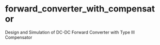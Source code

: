 # forward_converter_with_compensator
Design and Simulation of DC-DC  Forward Converter with Type Ⅲ  Compensator 
